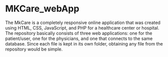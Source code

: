 # MKCare_webApp

The MkCare is a completely responsive online application that was created using HTML, CSS, JavaScript, and PHP for a healthcare center or hospital. The repository basically consists of three web applications: one for the patient/user, one for the physicians, and one that connects to the same database. Since each file is kept in its own folder, obtaining any file from the repository would be simple.

